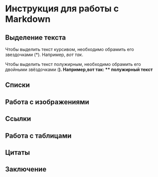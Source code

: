 # Инструкция для работы с Markdown

## Выделение текста

Чтобы выделить текст курсивом, необходимо обрамить его звездочками (*). Например, *вот так*.

Чтобы выделить текст полужирным, необходимо обрамить его двойными звёздочками (**). Например,вот так: ** полужирный текст**

## Списки

## Работа с изображениями

## Ссылки

## Работа с таблицами

## Цитаты

## Заключение